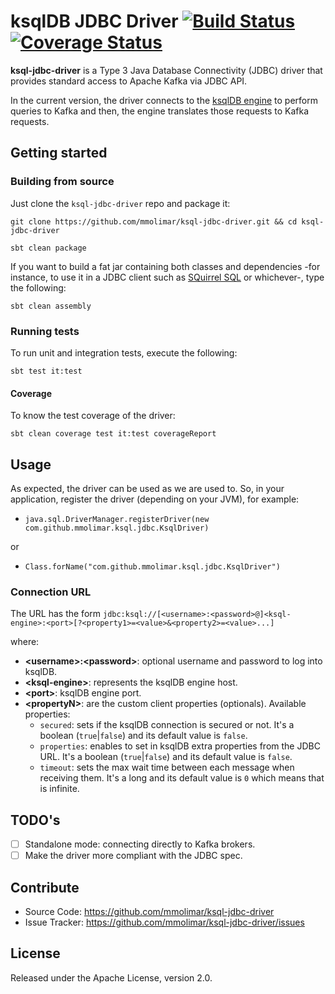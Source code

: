 # ksqlDB JDBC Driver [![Build Status](https://travis-ci.org/mmolimar/ksql-jdbc-driver.svg?branch=master)](https://travis-ci.org/mmolimar/ksql-jdbc-driver)[![Coverage Status](https://coveralls.io/repos/github/mmolimar/ksql-jdbc-driver/badge.svg?branch=master)](https://coveralls.io/github/mmolimar/ksql-jdbc-driver?branch=master)

**ksql-jdbc-driver** is a Type 3 Java Database Connectivity (JDBC) driver that provides standard access to
Apache Kafka via JDBC API.

In the current version, the driver connects to the [ksqlDB engine](https://ksqldb.io/) to
perform queries to Kafka and then, the engine translates those requests to Kafka requests.

## Getting started

### Building from source ###

Just clone the ``ksql-jdbc-driver`` repo and package it:

``git clone https://github.com/mmolimar/ksql-jdbc-driver.git && cd ksql-jdbc-driver``

``sbt clean package``

If you want to build a fat jar containing both classes and dependencies -for instance, to use it in a
JDBC client such as [SQuirrel SQL](http://squirrel-sql.sourceforge.net/) or whichever-, type the following:

``sbt clean assembly``

### Running tests ###

To run unit and integration tests, execute the following:

``sbt test it:test``

#### Coverage ###

To know the test coverage of the driver:

``sbt clean coverage test it:test coverageReport``

## Usage

As expected, the driver can be used as we are used to. So, in your application, register the driver (depending on
your JVM), for example:

* ``java.sql.DriverManager.registerDriver(new com.github.mmolimar.ksql.jdbc.KsqlDriver)``

or

* ``Class.forName("com.github.mmolimar.ksql.jdbc.KsqlDriver")``

### Connection URL

The URL has the form ``jdbc:ksql://[<username>:<password>@]<ksql-engine>:<port>[?<property1>=<value>&<property2>=<value>...]``

where:

* **\<username>:\<password>**: optional username and password to log into ksqlDB.
* **\<ksql-engine>**: represents the ksqlDB engine host.
* **\<port>**: ksqlDB engine port.
* **\<propertyN>**: are the custom client properties (optionals). Available properties:
  * ``secured``: sets if the ksqlDB connection is secured or not. It's a boolean (``true``|``false``) and its default
  value is ``false``.
  * ``properties``: enables to set in ksqlDB extra properties from the JDBC URL. It's a boolean (``true``|``false``)
  and its default value is ``false``.
  * ``timeout``: sets the max wait time between each message when receiving them. It's a long and its default
  value is ``0`` which means that is infinite.

## TODO's

- [ ] Standalone mode: connecting directly to Kafka brokers.
- [ ] Make the driver more compliant with the JDBC spec.

## Contribute

- Source Code: https://github.com/mmolimar/ksql-jdbc-driver
- Issue Tracker: https://github.com/mmolimar/ksql-jdbc-driver/issues

## License

Released under the Apache License, version 2.0.
